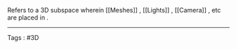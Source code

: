 Refers to a 3D subspace wherein [[Meshes]] , [[Lights]] , [[Camera]]  , etc are placed in . 

---

Tags : #3D 